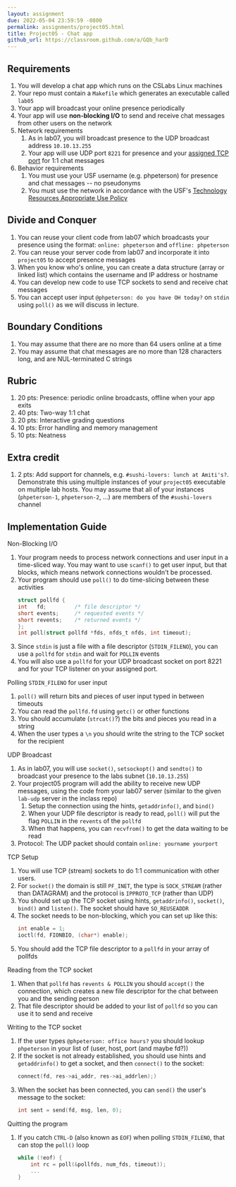 ```yaml
---
layout: assignment
due: 2022-05-04 23:59:59 -0800
permalink: assignments/project05.html
title: Project05 - Chat app
github_url: https://classroom.github.com/a/GQb_harD
---
```


## Requirements

1. You will develop a chat app which runs on the CSLabs Linux machines
1. Your repo must contain a `Makefile` which generates an executable called `lab05`
1. Your app will broadcast your online presence periodically
1. Your app will use **non-blocking I/O** to send and receive chat messages from other users on the network
1. Network requirements
    1. As in lab07, you will broadcast presence to the UDP broadcast address `10.10.13.255`
    1. Your app will use UDP port `8221` for presence and your [assigned TCP port](https://docs.google.com/spreadsheets/d/1G3YSY2todEFHKsuMHNklqIQPvGDzerM-sDQJ9T4cWMU/edit#gid=1243841982) for 1:1 chat messages
1. Behavior requirements
    1. You must use your USF username (e.g. phpeterson) for presence and chat messages -- no pseudonyms
    1. You must use the network in accordance with the USF's [Technology Resources Appropriate Use Policy](https://usf.service-now.com/usf?id=usf_kb_article&sys_id=49f4ed8b1bc7f890345a0dc8cc4bcb98)

## Divide and Conquer

1. You can reuse your client code from lab07 which broadcasts your presence using the format: `online: phpeterson` and `offline: phpeterson`
1. You can reuse your server code from lab07 and incorporate it into `project05` to accept presence messages
1. When you know who's online, you can create a data structure (array or linked list) which contains the username and IP address or hostname
1. You can develop new code to use TCP sockets to send and receive chat messages
1. You can accept user input `@phpeterson: do you have OH today?` on `stdin` using `poll()` as we will discuss in lecture.

## Boundary Conditions

1. You may assume that there are no more than 64 users online at a time
1. You may assume that chat messages are no more than 128 characters long, and are NUL-terminated C strings

## Rubric

1. 20 pts: Presence: periodic online broadcasts, offline when your app exits
1. 40 pts: Two-way 1:1 chat
1. 20 pts: Interactive grading questions
1. 10 pts: Error handling and memory management
1. 10 pts: Neatness

## Extra credit

1. 2 pts: Add support for channels, e.g. `#sushi-lovers: lunch at Amiti's?`. Demonstrate this using multiple instances of your `project05` executable on multiple lab hosts. You may assume that all of your instances (`phpeterson-1`, `phpeterson-2`, ...) are members of the `#sushi-lovers` channel

## Implementation Guide

Non-Blocking I/O
1. Your program needs to process network connections and user input in a time-sliced way. You may want to use `scanf()` to get user input, but that blocks, which means network connections wouldn't be processed.
1. Your program should use `poll()` to do time-slicing between these activities 
    ```c
    struct pollfd {
    int   fd;         /* file descriptor */
    short events;     /* requested events */
    short revents;    /* returned events */
    };
    int poll(struct pollfd *fds, nfds_t nfds, int timeout);
    ```
1. Since `stdin` is just a file with a file descriptor (`STDIN_FILENO`), you can use a `pollfd` for `stdin` and wait for `POLLIN` events
1. You will also use a `pollfd` for your UDP broadcast socket on port 8221 and for your TCP listener on your assigned port.

Polling `STDIN_FILENO` for user input
1. `poll()` will return bits and pieces of user input typed in between timeouts
1. You can read the `pollfd.fd` using `getc()` or other functions
1. You should accumulate (`strcat()`?) the bits and pieces you read in a string
1. When the user types a `\n` you should write the string to the TCP socket for the recipient

UDP Broadcast
1. As in lab07, you will use `socket()`, `setsockopt()` and `sendto()` to broadcast your presence to the labs subnet (`10.10.13.255`)
1. Your project05 program will add the ability to receive new UDP messages, using the code from your lab07 server (similar to the given `lab-udp` server in the inclass repo)
    1. Setup the connection using the hints, `getaddrinfo()`, and `bind()`
    1. When your UDP file descriptor is ready to read, `poll()` will put the flag `POLLIN` in the `revents` of the `pollfd`
    1. When that happens, you can `recvfrom()` to get the data waiting to be read
1. Protocol: The UDP packet should contain `online: yourname yourport`

TCP Setup
1. You will use TCP (stream) sockets to do 1:1 communication with other users. 
1. For `socket()` the domain is still `PF_INET`, the type is `SOCK_STREAM` (rather than DATAGRAM) and the protocol is `IPPROTO_TCP` (rather than UDP)
1. You should set up the TCP socket using hints, `getaddrinfo()`, `socket()`, `bind()` and `listen()`. The socket should have `SO_REUSEADDR` 
1. The socket needs to be non-blocking, which you can set up like this:
    ```c
    int enable = 1;
    ioctl(fd, FIONBIO, (char*) enable);
    ```
1. You should add the TCP file descriptor to a `pollfd` in your array of pollfds

Reading from the TCP socket
1. When that `pollfd` has `revents & POLLIN` you should `accept()` the connection, which creates a new file descriptor for the chat between you and the sending person
1. That file descriptor should be added to your list of `pollfd` so you can use it to send and receive

Writing to the TCP socket
1. If the user types `@phpeterson: office hours?` you should lookup `phpeterson` in your list of (user, host, port (and maybe fd?))
1. If the socket is not already established, you should use hints and `getaddrinfo()` to get a socket, and then `connect()` to the socket:
    ```c
    connect(fd, res->ai_addr, res->ai_addrlen);)
    ```
1. When the socket has been connected, you can `send()` the user's message to the socket:
    ```c
    int sent = send(fd, msg, len, 0);
    ```

Quitting the program
1. If you catch `CTRL-D` (also known as `EOF`) when polling `STDIN_FILENO`, that can stop the `poll()` loop
    ```c
    while (!eof) {
        int rc = poll(&pollfds, num_fds, timeout));
        ...
    }
    ```
